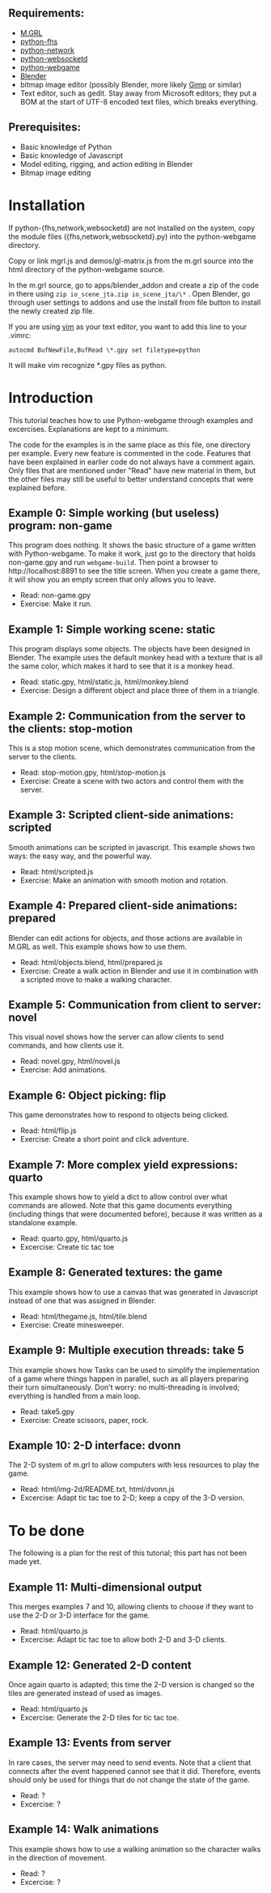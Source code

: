 ## Requirements:
- [M.GRL](https://github.com/aeva/m.grl)
- [python-fhs](https://github.com/wijnen/python-fhs)
- [python-network](https://github.com/wijnen/python-network)
- [python-websocketd](https://github.com/wijnen/python-websocketd)
- [python-webgame](https://github.com/wijnen/python-webgame)
- [Blender](http://blender.org)
- bitmap image editor (possibly Blender, more likely
  [Gimp](http://www.gimp.org) or similar)
- Text editor, such as gedit.  Stay away from Microsoft editors; they put a BOM
  at the start of UTF-8 encoded text files, which breaks everything.

## Prerequisites:
- Basic knowledge of Python
- Basic knowledge of Javascript
- Model editing, rigging, and action editing in Blender
- Bitmap image editing

# Installation
If python-{fhs,network,websocketd} are not installed on the system, copy the
module files ({fhs,network,websocketd}.py) into the python-webgame directory.

Copy or link mgrl.js and demos/gl-matrix.js from the m.grl source into the html
directory of the python-webgame source.

In the m.grl source, go to apps/blender\_addon and create a zip of the code in
there using ``zip io_scene_jta.zip io_scene_jta/\*`` .  Open Blender, go through
user settings to addons and use the install from file button to install the
newly created zip file.

If you are using [vim](http://vim.org) as your text editor, you want to add this line to your .vimrc:

    autocmd BufNewFile,BufRead \*.gpy set filetype=python

It will make vim recognize \*.gpy files as python.

# Introduction
This tutorial teaches how to use Python-webgame through examples and
excercises.  Explanations are kept to a minimum.

The code for the examples is in the same place as this file, one directory per
example.  Every new feature is commented in the code.  Features that have been
explained in earlier code do not always have a comment again.  Only files that
are mentioned under "Read" have new material in them, but the other files may
still be useful to better understand concepts that were explained before.

## Example 0: Simple working (but useless) program: non-game
This program does nothing.  It shows the basic structure of a game written with
Python-webgame.  To make it work, just go to the directory that holds
non-game.gpy and run ``webgame-build``.  Then point a browser to
http://localhost:8891 to see the title screen.  When you create a game there,
it will show you an empty screen that only allows you to leave.

* Read: non-game.gpy
* Exercise: Make it run.

## Example 1: Simple working scene: static
This program displays some objects.  The objects have been designed in Blender.
The example uses the default monkey head with a texture that is all the same
color, which makes it hard to see that it is a monkey head.

* Read: static.gpy, html/static.js, html/monkey.blend
* Exercise: Design a different object and place three of them in a triangle.

## Example 2: Communication from the server to the clients: stop-motion
This is a stop motion scene, which demonstrates communication from the server
to the clients.

* Read: stop-motion.gpy, html/stop-motion.js
* Exercise: Create a scene with two actors and control them with the server.

## Example 3: Scripted client-side animations: scripted
Smooth animations can be scripted in javascript.  This example shows two ways:
the easy way, and the powerful way.

* Read: html/scripted.js
* Exercise: Make an animation with smooth motion and rotation.

## Example 4: Prepared client-side animations: prepared
Blender can edit actions for objects, and those actions are available in M.GRL
as well.  This example shows how to use them.

* Read: html/objects.blend, html/prepared.js
* Exercise: Create a walk action in Blender and use it in combination with a scripted move to make a walking character.

## Example 5: Communication from client to server: novel
This visual novel shows how the server can allow clients to send commands, and
how clients use it.

* Read: novel.gpy, html/novel.js
* Exercise: Add animations.

## Example 6: Object picking: flip
This game demonstrates how to respond to objects being clicked.

* Read: html/flip.js
* Exercise: Create a short point and click adventure.

## Example 7: More complex yield expressions: quarto
This example shows how to yield a dict to allow control over what commands are
allowed.  Note that this game documents everything (including things that were
documented before), because it was written as a standalone example.

* Read: quarto.gpy, html/quarto.js
* Excercise: Create tic tac toe

## Example 8: Generated textures: the game
This example shows how to use a canvas that was generated in Javascript instead
of one that was assigned in Blender.

* Read: html/thegame.js, html/tile.blend
* Exercise: Create minesweeper.

## Example 9: Multiple execution threads: take 5
This example shows how Tasks can be used to simplify the implementation of a
game where things happen in parallel, such as all players preparing their turn
simultaneously.  Don't worry: no multi-threading is involved; everything is
handled from a main loop.

* Read: take5.gpy
* Exercise: Create scissors, paper, rock.

## Example 10: 2-D interface: dvonn
The 2-D system of m.grl to allow computers with less resources to play the
game.

* Read: html/img-2d/README.txt, html/dvonn.js
* Excercise: Adapt tic tac toe to 2-D; keep a copy of the 3-D version.

# To be done
The following is a plan for the rest of this tutorial; this part has not been made yet.

## Example 11: Multi-dimensional output
This merges examples 7 and 10, allowing clients to choose if they want to use
the 2-D or 3-D interface for the game.

* Read: html/quarto.js
* Excercise: Adapt tic tac toe to allow both 2-D and 3-D clients.

## Example 12: Generated 2-D content
Once again quarto is adapted; this time the 2-D version is changed so the tiles
are generated instead of used as images.

* Read: html/quarto.js
* Excercise: Generate the 2-D tiles for tic tac toe.

## Example 13: Events from server
In rare cases, the server may need to send events.  Note that a client that
connects after the event happened cannot see that it did.  Therefore, events
should only be used for things that do not change the state of the game.

* Read: ?
* Excercise: ?

## Example 14: Walk animations
This example shows how to use a walking animation so the character walks in the
direction of movement.

* Read: ?
* Excercise: ?
